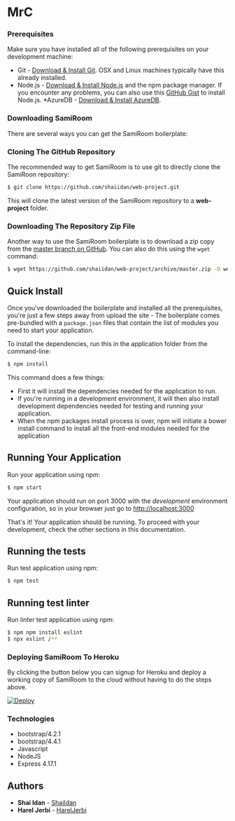 # MrC


### Prerequisites

Make sure you have installed all of the following prerequisites on your development machine:
* Git - [Download & Install Git](https://git-scm.com/downloads). OSX and Linux machines typically have this already installed.
* Node.js - [Download & Install Node.js](https://nodejs.org/en/download/) and the npm package manager. If you encounter any  problems, you can also use this [GitHub Gist](https://gist.github.com/isaacs/579814) to install Node.js.
*AzureDB - [Download & Install AzureDB](https://docs.microsoft.com/en-us/sql/azure-data-studio/download-azure-data-studio?view=sql-server-ver15).

### Downloading SamiRoom

There are several ways you can get the SamiRoom boilerplate:

### Cloning The GitHub Repository
The recommended way to get SamiRoom is to use git to directly clone the SamiRoon repository:

```bash
$ git clone https://github.com/shaiidan/web-project.git
```

This will clone the latest version of the SamiRoom repository to a **web-project** folder.

### Downloading The Repository Zip File
Another way to use the SamiRoom boilerplate is to download a zip copy from the [master branch on GitHub](https://github.com/shaiidan/web-project/archive/master.zip). You can also do this using the `wget` command:

```bash
$ wget https://github.com/shaiidan/web-project/archive/master.zip -O web-project.zip; unzip web-project.zip; rm web-project.zip
```

## Quick Install

Once you've downloaded the boilerplate and installed all the prerequisites, you're just a few steps away from upload the site - 
The boilerplate comes pre-bundled with a `package.json` files that contain the list of modules you need to start your application.

To install the dependencies, run this in the application folder from the command-line:

```bash
$ npm install
```

This command does a few things:
* First it will install the dependencies needed for the application to run.
* If you're running in a development environment, it will then also install development dependencies needed for testing and running your application.
* When the npm packages install process is over, npm will initiate a bower install command to install all the front-end modules needed for the application

## Running Your Application

Run your application using npm:

```bash
$ npm start
```

Your application should run on port 3000 with the *development* environment configuration, so in your browser just go to [http://localhost:3000](http://localhost:3000)

That's it! Your application should be running. To proceed with your development, check the other sections in this documentation.


## Running the tests

Run test application using npm:

```bash
$ npm test
```
## Running test linter

Run linter test application using npm:

```bash
$ npm npm install eslint
$ npx eslint /**
```

###  Deploying SamiRoom To Heroku

By clicking the button below you can signup for Heroku and deploy a working copy of SamiRoom to the cloud without having to do the steps above.

[![Deploy](https://www.herokucdn.com/deploy/button.svg)](https://dashboard.heroku.com/apps/samiroom/deploy/github)

### Technologies

* bootstrap/4.2.1
* bootstrap/4.4.1
* Javascript
* NodeJS
* Express 4.17.1

## Authors
* **Shai Idan** - [ShaiIdan](https://github.com/shaiidan)
* **Harel Jerbi** - [HarelJerbi](https://github.com/harel159)



